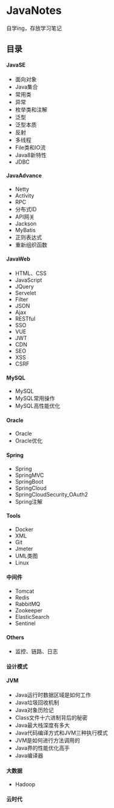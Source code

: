 # JavaNotes
自学ing，存放学习笔记



## 目录

#### JavaSE

- 面向对象
- Java集合
- 常用类
- 异常
- 枚举类和注解
- 泛型
- 泛型本质
- 反射
- 多线程
- File类和IO流
- Java8新特性
- JDBC

#### JavaAdvance

- Netty
- Activity
- RPC
- 分布式ID
- API网关
- Jackson
- MyBatis
- 正则表达式
- 重新组织函数

#### JavaWeb

- HTML、CSS
- JavaScript
- JQuery
- Servelet
- Filter
- JSON
- Ajax
- RESTful
- SSO
- VUE
- JWT
- CDN
- SEO
- XSS
- CSRF

#### MySQL

- MySQL
- MySQL常用操作
- MySQL高性能优化

#### Oracle

- Oracle
- Oracle优化

#### Spring

- Spring
- SpringMVC
- SpringBoot
- SpringCloud
- SpringCloudSecurity_OAuth2
- Spring注解

#### Tools

- Docker
- XML
- Git
- Jmeter
- UML类图
- Linux

#### 中间件

- Tomcat
- Redis
- RabbitMQ
- Zookeeper
- ElasticSearch
- Sentinel

#### Others

- 监控、链路、日志

#### 设计模式

#### JVM

- Java运行时数据区域是如何工作
- Java垃圾回收机制
- Java对象历险记
- Class文件十六进制背后的秘密
- Java最大栈深度有多大
- Java代码编译方式和JVM三种执行模式
- JVM是如何进行方法调用的
- Java界的性能优化高手
- Java编译器

#### 大数据

- Hadoop

#### 云时代